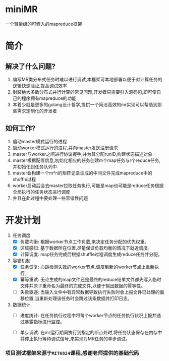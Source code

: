 # miniMR
一个轻量级的可嵌入的mapreduce框架
# 简介
## 解决了什么问题?
  1. 编写MR类分布式任务时难以进行调试,本框架可本地部署以便于对计算任务的逻辑快速验证,提高调试效率
  2. 封装绝大多数分布式并行计算的常见问题,开发者只需要引入源码包,即可使自己的程序拥有mapreduce的功能
  3. 本着少就是更多的golang设计哲学,提供一个简洁高效的mr实现可以帮助到那些需求定制化的开发者
## 如何工作?
  1. 启动master模式运行的进程
  2. 启动worker模式运行的进程,并向master发送注册请求
  3. master与worker之间进行协议握手,并为其分配runID,构建状态描述对象
  4. master根据配置信息,初始化相应的任务创建m个map任务与r个reduce任务,并初始化到任务队列中
  5. master会构建一个m*n的矩阵记录生成的中间文件完成mapreduce中的shuffle过程
  6. worker启动后会去master拉取任务执行,可能是map也可能是reduce任务根据全局执行的任务状态进行调度
  7. 并且在此过程中要处理一些容错性问题
# 开发计划
  1. 任务调度
      - [x] 负载均衡: 根据worker节点工作负载,来决定任务分配的优先权重。
      - [x] 区域感知: 基于数据所在位置,尽量保证负载均衡的情况下就近调度。
      - [x] 计算调度: map任务完成后根据shuffle过程调度生成reduce任务并分配。
  2. 容错机制
      - [x] 任务恢复: 心跳检测失效的worker节点,调度到新的worker节点上重新执行。
      - [x] 幂等重试: 无论生成的map文件还是最终的reduce结果文件都先写入临时文件并原子重命名为最终的完成文件,以便于输出数据的幂等性。
      - [ ] 失败驱逐: 当输入文件中有异常数据导致执行失败时会上报文件已处理的偏移位置,当重新处理该任务时会跳过该条数据并打印日志。
  4. 数据统计
      - [ ] 进度统计: 在任务执行过程中将每个worker节点的任务执行状况上报并通过暴露指标进行监控。
      - [ ] 单步调试: 在mr运行期间执行到指定的断点处时,将任务状态保存在内存中并停止执行等待调试信号,来实现对MR任务的单步调试。
      
      
### 项目测试框架来源于`MIT6824`课程,感谢老师提供的基础代码
